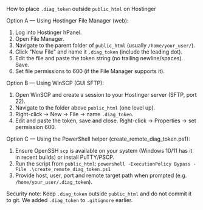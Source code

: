 How to place `.diag_token` outside `public_html` on Hostinger

Option A — Using Hostinger File Manager (web):
1. Log into Hostinger hPanel.
2. Open File Manager.
3. Navigate to the parent folder of `public_html` (usually `/home/your_user/`).
4. Click "New File" and name it `.diag_token` (include the leading dot).
5. Edit the file and paste the token string (no trailing newline/spaces). Save.
6. Set file permissions to 600 (if the File Manager supports it).

Option B — Using WinSCP (GUI SFTP):
1. Open WinSCP and create a session to your Hostinger server (SFTP, port 22).
2. Navigate to the folder above `public_html` (one level up).
3. Right-click → New → File → name `.diag_token`.
4. Edit and paste the token, save and close. Right-click → Properties → set permission 600.

Option C — Using the PowerShell helper (create_remote_diag_token.ps1):
1. Ensure OpenSSH `scp` is available on your system (Windows 10/11 has it in recent builds) or install PuTTY/PSCP.
2. Run the script from `public_html`:
   `powershell -ExecutionPolicy Bypass -File .\create_remote_diag_token.ps1`
3. Provide host, user, port and remote target path when prompted (e.g. `/home/your_user/.diag_token`).

Security note: Keep `.diag_token` outside `public_html` and do not commit it to git. We added `.diag_token` to `.gitignore` earlier.
